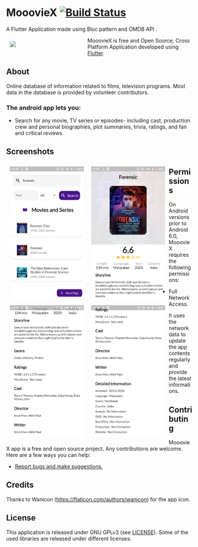 

# MooovieX [![Build Status](https://travis-ci.org/wallabag/android-app.svg?branch=master)](https://travis-ci.org/wallabag/android-app)
A Flutter Application made using Bloc pattern and OMDB API .

<img src="icon.png" align="left"
width="200" hspace="10" vspace="10">

  
MooovieX is free and Open Source, Cross Platform Application developed using [Flutter](https://github.com/flutter/flutter).


## About
Online database of information related to films, television programs. Most data in the database is provided by volunteer contributors. 


### The android app lets you:

- Search for any movie, TV series or episodes- including cast, production crew and personal biographies, plot summaries, trivia, ratings, and fan and critical reviews. 
## Screenshots

<img src="0.png" align="left"
width="200"
    hspace="10" vspace="10">

<img src="1.png" align="left"
width="200"
    hspace="10" vspace="10">
    
<img src="2.png" align="left"
width="200"
    hspace="10" vspace="10">

<img src="3.png" align="left"
width="200"
    hspace="10" vspace="10">


## Permissions

On Android versions prior to Android 6.0, MooovieX requires the following permissions:
- Full Network Access.

It uses the network data to update the app contents regularly and provide the latest informations.

## Contributing

MooovieX  app is a free and open source project. Any contributions are welcome. Here are a few ways you can help:
 * [Report bugs and make suggestions.](https://github.com/wallabag/android-app/issues)
 

## Credits  
Thanks to  Wanicon (https://flaticon.com/authors/wanicon) for the app icon.

## License

This application is released under GNU GPLv3 (see [LICENSE](LICENSE)).
Some of the used libraries are released under different licenses.


